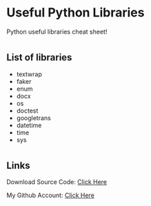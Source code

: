 # Useful Python Libraries
Python useful libraries cheat sheet!

#
## List of libraries
- textwrap
- faker
- enum
- docx
- os
- doctest
- googletrans
- datetime
- time
- sys

#
## Links

Download Source Code: [Click Here](https://github.com/dori-dev/useful-python-libraries/archive/refs/heads/master.zip)

My Github Account: [Click Here](https://github.com/dori-dev/)
